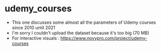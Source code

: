 # udemy_courses
- This one discusses some almost all the parameters of Udemy courses since 2010 until 2021
- I'm sorry I couldn't upload the dataset because it's too big (70 MB)
- For interactive visuals : https://www.novypro.com/project/udemy-courses
